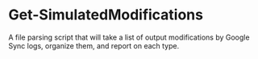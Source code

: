 # Get-SimulatedModifications
A file parsing script that will take a list of output modifications by Google Sync logs, organize them, and report on each type.
